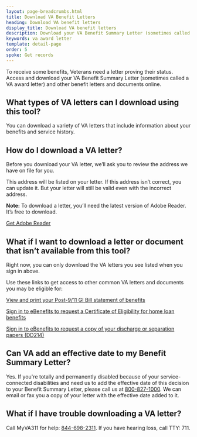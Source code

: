 ```yaml
---
layout: page-breadcrumbs.html
title: Download VA Benefit Letters
heading: Download VA benefit letters
display_title: Download VA benefit letters
description: Download your VA Benefit Summary Letter (sometimes called a VA award letter) and other benefit letters and documents online.  
keywords: va award letter
template: detail-page
order: 5
spoke: Get records
---
```


<div id='main'>
<div class="row" markdown="1">

<div class='va-introtext'>
  
To receive some benefits, Veterans need a letter proving their status. Access and download your VA Benefit Summary Letter (sometimes called a VA award letter) and other benefit letters and documents online.

</div>

<section>

<div class="cta-widget" data-widget-type="cta" data-app-id="letters"></div>

## What types of VA letters can I download using this tool?

You can download a variety of VA letters that include information about your benefits and service history.

</section>

## How do I download a VA letter?

Before you download your VA letter, we’ll ask you to review the address we have on file for you.

This address will be listed on your letter. If this address isn’t correct, you can update it. But your letter will still be valid even with the incorrect address.

**Note:** To download a letter, you’ll need the latest version of Adobe Reader. It’s free to download.

[Get Adobe Reader](https://get.adobe.com/reader/)

</section>
<section>

## What if I want to download a letter or document that isn’t available from this tool?

Right now, you can only download the VA letters you see listed when you sign in above.

Use these links to get access to other common VA letters and documents you may be eligible for:

[View and print your Post-9/11 GI Bill statement of benefits](/education/gi-bill/post-9-11/ch-33-benefit/)

[Sign in to eBenefits to request a Certificate of Eligibility for home loan benefits](https://eauth.va.gov/ebenefits/coe)

[Sign in to eBenefits to request a copy of your discharge or separation papers (DD214)](https://eauth.va.gov/ebenefits/DPRIS)

</section>
<section>

## Can VA add an effective date to my Benefit Summary Letter?

Yes. If you're totally and permanently disabled because of your service-connected disabilities and need us to add the effective date of this decision to your Benefit Summary Letter, please call us at <a href="tel:+18008271000">800-827-1000</a>. We can email or fax you a copy of your letter with the effective date added to it.
</section>

<section>

## What if I have trouble downloading a VA letter?

Call MyVA311 for help: <a href="tel:+18446982311">844-698-2311</a>. If you have hearing loss, call TTY: 711.

</section>
</div>
</div>
<br>
<br>
<br>
